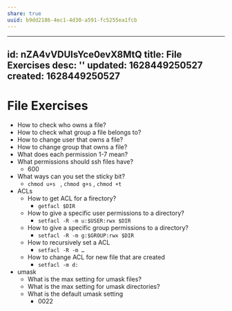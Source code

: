 ```yaml
---
share: true
uuid: b9dd2186-4ec1-4d30-a591-fc5255ea1fcb
---
```

---
id: nZA4vVDUIsYce0evX8MtQ
title: File Exercises
desc: ''
updated: 1628449250527
created: 1628449250527
---
# File Exercises
*   How to check who owns a file?
*   How to check what group a file belongs to?
*   How to change user that owns a file?
*   How to change group that owns a file?
*   What does each permission 1-7 mean?
*   What permissions should ssh files have?
    *   600
*   What ways can you set the sticky bit?
    *   `chmod u+s ` , `chmod g+s` , `chmod +t`
*   ACLs
    *   How to get ACL for a firectory?
        *   `getfacl $DIR`
    *   How to give a specific user permissions to a directory?
        *   `setfacl -R -m u:$USER:rwx $DIR`
    *   How to give a specific group permissions to a directory?
        *   `setfacl -R -m g:$GROUP:rwx $DIR`
    *   How to recursively set a ACL
        *   `setfacl -R -m …`
    *   How to change ACL for new file that are created
        *   `setfacl -m d:`
*   umask
    *   What is the max setting for umask files?
    *   What is the max setting for umask directories?
    *   What is the default umask setting
        *   0022
